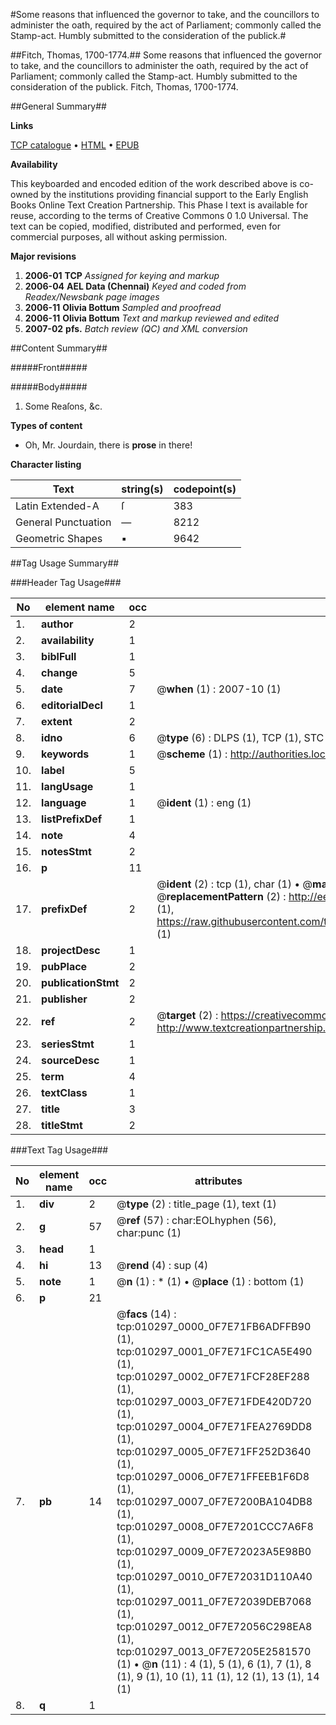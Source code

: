 #Some reasons that influenced the governor to take, and the councillors to administer the oath, required by the act of Parliament; commonly called the Stamp-act. Humbly submitted to the consideration of the publick.#

##Fitch, Thomas, 1700-1774.##
Some reasons that influenced the governor to take, and the councillors to administer the oath, required by the act of Parliament; commonly called the Stamp-act. Humbly submitted to the consideration of the publick.
Fitch, Thomas, 1700-1774.

##General Summary##

**Links**

[TCP catalogue](http://www.ota.ox.ac.uk/tcp/)  • 
[HTML](http://tei.it.ox.ac.uk/tcp/Texts-HTML/free/N08/N08070.html)  • 
[EPUB](http://tei.it.ox.ac.uk/tcp/Texts-EPUB/free/N08/N08070.epub)

**Availability**

This keyboarded and encoded edition of the
	       work described above is co-owned by the institutions
	       providing financial support to the Early English Books
	       Online Text Creation Partnership. This Phase I text is
	       available for reuse, according to the terms of Creative
	       Commons 0 1.0 Universal. The text can be copied,
	       modified, distributed and performed, even for
	       commercial purposes, all without asking permission.

**Major revisions**

1. __2006-01__ __TCP__ *Assigned for keying and markup*
1. __2006-04__ __AEL Data (Chennai)__ *Keyed and coded from Readex/Newsbank page images*
1. __2006-11__ __Olivia Bottum__ *Sampled and proofread*
1. __2006-11__ __Olivia Bottum__ *Text and markup reviewed and edited*
1. __2007-02__ __pfs.__ *Batch review (QC) and XML conversion*

##Content Summary##

#####Front#####

#####Body#####

1. Some Reaſons, &c.

**Types of content**

  * Oh, Mr. Jourdain, there is **prose** in there!

**Character listing**


|Text|string(s)|codepoint(s)|
|---|---|---|
|Latin Extended-A|ſ|383|
|General Punctuation|—|8212|
|Geometric Shapes|▪|9642|

##Tag Usage Summary##

###Header Tag Usage###

|No|element name|occ|attributes|
|---|---|---|---|
|1.|__author__|2||
|2.|__availability__|1||
|3.|__biblFull__|1||
|4.|__change__|5||
|5.|__date__|7| @__when__ (1) : 2007-10 (1)|
|6.|__editorialDecl__|1||
|7.|__extent__|2||
|8.|__idno__|6| @__type__ (6) : DLPS (1), TCP (1), STC (1), NOTIS (1), IMAGE-SET (1), EVANS-CITATION (1)|
|9.|__keywords__|1| @__scheme__ (1) : http://authorities.loc.gov/ (1)|
|10.|__label__|5||
|11.|__langUsage__|1||
|12.|__language__|1| @__ident__ (1) : eng (1)|
|13.|__listPrefixDef__|1||
|14.|__note__|4||
|15.|__notesStmt__|2||
|16.|__p__|11||
|17.|__prefixDef__|2| @__ident__ (2) : tcp (1), char (1)  •  @__matchPattern__ (2) : ([0-9\-]+):([0-9IVX]+) (1), (.+) (1)  •  @__replacementPattern__ (2) : http://eebo.chadwyck.com/downloadtiff?vid=$1&page=$2 (1), https://raw.githubusercontent.com/textcreationpartnership/Texts/master/tcpchars.xml#$1 (1)|
|18.|__projectDesc__|1||
|19.|__pubPlace__|2||
|20.|__publicationStmt__|2||
|21.|__publisher__|2||
|22.|__ref__|2| @__target__ (2) : https://creativecommons.org/publicdomain/zero/1.0/ (1), http://www.textcreationpartnership.org/docs/. (1)|
|23.|__seriesStmt__|1||
|24.|__sourceDesc__|1||
|25.|__term__|4||
|26.|__textClass__|1||
|27.|__title__|3||
|28.|__titleStmt__|2||


###Text Tag Usage###

|No|element name|occ|attributes|
|---|---|---|---|
|1.|__div__|2| @__type__ (2) : title_page (1), text (1)|
|2.|__g__|57| @__ref__ (57) : char:EOLhyphen (56), char:punc (1)|
|3.|__head__|1||
|4.|__hi__|13| @__rend__ (4) : sup (4)|
|5.|__note__|1| @__n__ (1) : * (1)  •  @__place__ (1) : bottom (1)|
|6.|__p__|21||
|7.|__pb__|14| @__facs__ (14) : tcp:010297_0000_0F7E71FB6ADFFB90 (1), tcp:010297_0001_0F7E71FC1CA5E490 (1), tcp:010297_0002_0F7E71FCF28EF288 (1), tcp:010297_0003_0F7E71FDE420D720 (1), tcp:010297_0004_0F7E71FEA2769DD8 (1), tcp:010297_0005_0F7E71FF252D3640 (1), tcp:010297_0006_0F7E71FFEEB1F6D8 (1), tcp:010297_0007_0F7E7200BA104DB8 (1), tcp:010297_0008_0F7E7201CCC7A6F8 (1), tcp:010297_0009_0F7E72023A5E98B0 (1), tcp:010297_0010_0F7E72031D110A40 (1), tcp:010297_0011_0F7E72039DEB7068 (1), tcp:010297_0012_0F7E72056C298EA8 (1), tcp:010297_0013_0F7E7205E2581570 (1)  •  @__n__ (11) : 4 (1), 5 (1), 6 (1), 7 (1), 8 (1), 9 (1), 10 (1), 11 (1), 12 (1), 13 (1), 14 (1)|
|8.|__q__|1||
